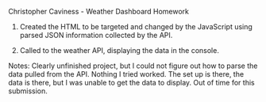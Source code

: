 Christopher Caviness - Weather Dashboard Homework

1. Created the HTML to be targeted and changed by the JavaScript using parsed JSON information collected by the API.

2. Called to the weather API, displaying the data in the console.

Notes:
Clearly unfinished project, but I could not figure out how to parse the data pulled from the API. Nothing I tried worked. The set up is there, the data is there, but I was unable to get the data to display. Out of time for this submission. 